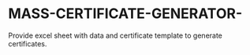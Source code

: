 # MASS-CERTIFICATE-GENERATOR-
Provide excel sheet with data and certificate template to generate certificates.
